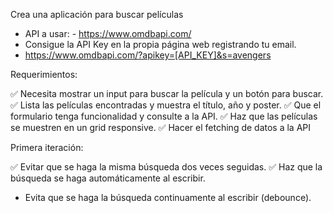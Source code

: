 Crea una aplicación para buscar películas

- API a usar: - https://www.omdbapi.com/
- Consigue la API Key en la propia página web registrando tu email.
- https://www.omdbapi.com/?apikey=[API_KEY]&s=avengers

Requerimientos:

✅ Necesita mostrar un input para buscar la película y un botón para buscar.
✅ Lista las películas encontradas y muestra el título, año y poster.
✅ Que el formulario tenga funcionalidad y consulte a la API.
✅ Haz que las películas se muestren en un grid responsive.
✅ Hacer el fetching de datos a la API 

Primera iteración:

✅ Evitar que se haga la misma búsqueda dos veces seguidas.
✅ Haz que la búsqueda se haga automáticamente al escribir.

- Evita que se haga la búsqueda continuamente al escribir (debounce).

